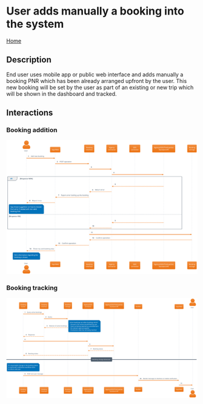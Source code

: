 # User adds manually a booking into the system

[Home](../../README.md)

## Description

End user uses mobile app or public web interface and adds manually a booking PNR which has been already arranged upfront by the user. This new booking will be set by the user as part of an existing or new trip which will be shown in the dashboard and tracked.

## Interactions

### Booking addition

![user_add_booking_manually](./user_add_booking_manually.svg)

### Booking tracking

![booking_tracking](./booking_tracking.svg)
